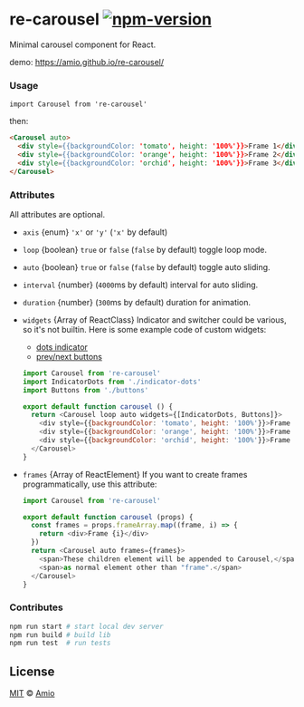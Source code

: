 # re-carousel [![npm-version][npm-badge]][npm-link]

Minimal carousel component for React.

demo: https://amio.github.io/re-carousel/

### Usage

`import Carousel from 're-carousel'`

then:

```html
<Carousel auto>
  <div style={{backgroundColor: 'tomato', height: '100%'}}>Frame 1</div>
  <div style={{backgroundColor: 'orange', height: '100%'}}>Frame 2</div>
  <div style={{backgroundColor: 'orchid', height: '100%'}}>Frame 3</div>
</Carousel>
```

### Attributes

All attributes are optional.

- `axis` {enum} `'x'` or `'y'` (`'x'` by default)
- `loop` {boolean} `true` or `false` (`false` by default) toggle loop mode.
- `auto` {boolean} `true` or `false` (`false` by default) toggle auto sliding.
- `interval` {number} (`4000`ms by default) interval for auto sliding.
- `duration` {number} (`300`ms by default) duration for animation.
- `widgets` {Array of ReactClass} Indicator and switcher could be various,
  so it's not builtin. Here is some example code of custom widgets:
  - [dots indicator](src/indicator-dots.js)
  - [prev/next buttons](src/buttons.js)

  ```javascript
  import Carousel from 're-carousel'
  import IndicatorDots from './indicator-dots'
  import Buttons from './buttons'

  export default function carousel () {
    return <Carousel loop auto widgets={[IndicatorDots, Buttons]}>
      <div style={{backgroundColor: 'tomato', height: '100%'}}>Frame 1</div>
      <div style={{backgroundColor: 'orange', height: '100%'}}>Frame 2</div>
      <div style={{backgroundColor: 'orchid', height: '100%'}}>Frame 3</div>
    </Carousel>
  }
  ```
- `frames` {Array of ReactElement} If you want to create frames programmatically,
  use this attribute:

  ```javascript
  import Carousel from 're-carousel'

  export default function carousel (props) {
    const frames = props.frameArray.map((frame, i) => {
      return <div>Frame {i}</div>
    })
    return <Carousel auto frames={frames}>
      <span>These children element will be appended to Carousel,</span>
      <span>as normal element other than "frame".</span>
    </Carousel>
  }
  ```

### Contributes

```bash
npm run start # start local dev server
npm run build # build lib
npm run test  # run tests
```

## License

[MIT][mit] © [Amio][author]

[npm-badge]:https://img.shields.io/npm/v/re-carousel.svg?style=flat-square
[npm-link]: https://www.npmjs.com/package/re-carousel
[mit]:      http://opensource.org/licenses/MIT
[author]:   http://github.com/amio
